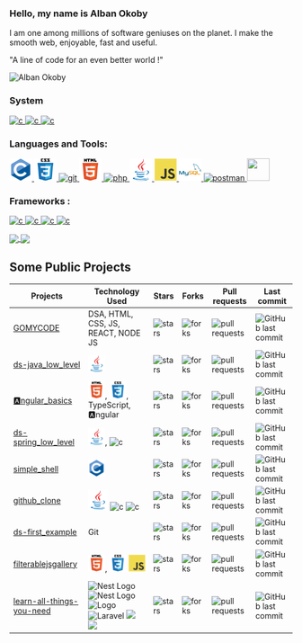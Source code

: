 
### Hello, my name is Alban Okoby
I am one among millions of software geniuses on the planet. I make the smooth web, enjoyable, fast and useful. <br>
<!-- A graduate B.Sc (IT-SN) Computer Science and Technology. -->

"A line of code for an even better world  !"
<p align="left"> <img src="https://komarev.com/ghpvc/?username=alban-okoby&label=Profile%20views&color=0e75b6&style=flat" alt="Alban Okoby" /> </p>

<h3> System </h3>
 <p align="left"> <a href="https://id.nl/_next/image?url=https%3A%2F%2Fwww.datocms-assets.com%2F56706%2F1666324500-px_computertotaal_31908_xzxagr42h78nv46i.png%3Ffm%3Dwebp%26fit%3Dcrop%26w%3D364%26h%3D240%26auto%3Dcompress%26fp-x%3D0.5%26fp-y%3D0.5&w=750&q=100" target="_blank" rel="noreferrer"> <img src="https://id.nl/_next/image?url=https%3A%2F%2Fwww.datocms-assets.com%2F56706%2F1666324500-px_computertotaal_31908_xzxagr42h78nv46i.png%3Ffm%3Dwebp%26fit%3Dcrop%26w%3D364%26h%3D240%26auto%3Dcompress%26fp-x%3D0.5%26fp-y%3D0.5&w=750&q=100" alt="c" width="80" height="50"/> </a> <a href="https://encrypted-tbn0.gstatic.com/images?q=tbn:ANd9GcRBuw9_a_f6qH-XzSPYXj9pEDtmIyZerrO9gKoyRMx45HsI-n7DOqqkuA_-FpB1PL1pmQU&usqp=CAU" target="_blank" rel="noreferrer"> <img src="https://encrypted-tbn0.gstatic.com/images?q=tbn:ANd9GcRBuw9_a_f6qH-XzSPYXj9pEDtmIyZerrO9gKoyRMx45HsI-n7DOqqkuA_-FpB1PL1pmQU&usqp=CAU" alt="c" width="65" height="50"/> </a> 
 <a href="https://encrypted-tbn0.gstatic.com/images?q=tbn:ANd9GcRBuw9_a_f6qH-XzSPYXj9pEDtmIyZerrO9gKoyRMx45HsI-n7DOqqkuA_-FpB1PL1pmQU&usqp=CAU" target="_blank" rel="noreferrer"> <img src="https://venzi.files.wordpress.com/2018/07/linux_penguin_with_logo.gif?w=254" alt="c" width="65" height="50"/> </a>
 </p>
 
<h3 align="left">Languages and Tools:</h3>
<p align="left"> <a href="https://www.cprogramming.com/" target="_blank" rel="noreferrer"> <img src="https://raw.githubusercontent.com/devicons/devicon/master/icons/c/c-original.svg" alt="ubuntu" width="40" height="40"/> </a> <a href="https://www.w3schools.com/css/" target="_blank" rel="noreferrer"> <img src="https://raw.githubusercontent.com/devicons/devicon/master/icons/css3/css3-original-wordmark.svg" alt="css3" width="40" height="40"/> </a> <!-- <a href="https://dart.dev" target="_blank" rel="noreferrer"> <img src="https://www.vectorlogo.zone/logos/dartlang/dartlang-icon.svg" alt="dart" width="40" height="40"/> </a> <a href="https://flutter.dev" target="_blank" rel="noreferrer"> <img src="https://www.vectorlogo.zone/logos/flutterio/flutterio-icon.svg" alt="flutter" width="40" height="40"/> </a> --> <a href="https://git-scm.com/" target="_blank" rel="noreferrer"> <img src="https://www.vectorlogo.zone/logos/git-scm/git-scm-icon.svg" alt="git" width="40" height="40"/> </a> <a href="https://www.w3.org/html/" target="_blank" rel="noreferrer"> <img src="https://raw.githubusercontent.com/devicons/devicon/master/icons/html5/html5-original-wordmark.svg" alt="html5" width="40" height="40"/> </a> <a href="https://www.php.net/" target="_blank" rel="noreferrer"> <img src="https://upload.wikimedia.org/wikipedia/commons/3/31/Webysther_20160423_-_Elephpant.svg" alt="php" width="40" height="40"/> </a>  <a href="https://www.java.com" target="_blank" rel="noreferrer"> <img src="https://raw.githubusercontent.com/devicons/devicon/master/icons/java/java-original.svg" alt="java" width="40" height="40"/> </a> <a href="https://developer.mozilla.org/en-US/docs/Web/JavaScript" target="_blank" rel="noreferrer"> <img src="https://raw.githubusercontent.com/devicons/devicon/master/icons/javascript/javascript-original.svg" alt="javascript" width="40" height="40"/> </a> 
<!--  <a href="https://www.linux.org/" target="_blank" rel="noreferrer"> <img src="https://raw.giathubusercontent.com/devicons/devicon/master/icons/linux/linux-original.svg" alt="linux" width="40" height="40"/> </a>  -->
 <a href="https://www.mysql.com/" target="_blank" rel="noreferrer"> <img src="https://raw.githubusercontent.com/devicons/devicon/master/icons/mysql/mysql-original-wordmark.svg" alt="mysql" width="40" height="40"/> </a> <a href="https://postman.com" target="_blank" rel="noreferrer"> <img src="https://www.vectorlogo.zone/logos/getpostman/getpostman-icon.svg" alt="postman" width="40" height="40" /> </a> <a href="https://bitbucket.org" target="_blank" rel="noreferrer" ><img src="https://encrypted-tbn0.gstatic.com/images?q=tbn:ANd9GcQXhpSXbWWq_Cu8k-TA7PBfXF6D4rfwpokAHO0KTyI2_w&s" alt="" width="40" height="40"/> </a>   <!-- <a href="https://www.python.org" target="_blank" rel="noreferrer" ><img src="https://raw.githubusercontent.com/devicons/devicon/master/icons/python/python-original.svg" alt="python" width="40" height="40"/> </a> 
-->
</p>

  <h3 align="left">Frameworks :</h3>
  <p align="left"> <a href="https://www.angular.io" target="_blank" rel="noreferrer"> <img src="https://angular.io/assets/images/logos/angular/shield-large.svg" alt="c" width="50" height="50"/> </a> <a href="https://www.spring.io" target="_blank" rel="noreferrer"> <img src="https://encrypted-tbn0.gstatic.com/images?q=tbn:ANd9GcRKv3NF172jmJj6A20BTyi7K9W1gybX6ymf3U01sXCipg&s" alt="c" width="50" height="50"/> </a> <a href="https://www.angular.io" target="_blank" rel="noreferrer"> <img src="https://getbootstrap.com/docs/5.3/assets/brand/bootstrap-logo-shadow.png" alt="c" width="50" height="50"/> </a> <a href="https://material.angular.io/" target="_blank" rel="noreferrer"> <img src="https://static.javatpoint.com/tutorial/angular-material/images/angular-material.jpg" alt="c" width="250" height="50"/> </a>
  </p>
  <a href="https://github.com/alban-okoby/alban-okoby">
  <img align="center" src="https://github-readme-stats.vercel.app/api?username=alban-okoby&theme=highcontrast&show_icons=true&count_private=true&show_owner=true" />
</a>
<a href="https://github.com/alban-okoby/alban-okoby">
  <img align="center" src="https://github-readme-stats.vercel.app/api/top-langs/?username=alban-okoby&theme=highcontrast&show_icons=true&hide=html,css&langs_count=8&layout=donut" />
</a>

## Some Public Projects

Projects | Technology Used | Stars | Forks | Pull requests | Last commit |
|----------|---------------------------|-------|-------|---------------|---------------|
| [GOMYCODE](https://github.com/alban-okoby/gomycode-checkpoints) | DSA, HTML, CSS, JS, REACT, NODE JS | ![stars](https://img.shields.io/github/stars/alban-okoby/gomycode-checkpoints?style=flat-square&labelColor=343b41)  | ![forks](https://img.shields.io/github/forks/alban-okoby/gomycode-checkpoints?style=flat-square&labelColor=343b41) | ![pull requests](https://img.shields.io/github/issues-pr/alban-okoby/gomycode-checkpoints?style=flat-square&labelColor=343b41) | ![GitHub last commit](https://img.shields.io/github/last-commit/alban-okoby/gomycode-checkpoints) |
| [ds-java_low_level](https://github.com/alban-okoby/ds-java_low_level) | <img src="https://raw.githubusercontent.com/devicons/devicon/master/icons/java/java-original.svg" alt="java" width="30" height="30"/> | ![stars](https://img.shields.io/github/stars/alban-okoby/ds-java_low_level?style=flat-square&labelColor=343b41) | ![forks](https://img.shields.io/github/forks/alban-okoby/ds-java_low_level?style=flat-square&labelColor=343b41) | ![pull requests](https://img.shields.io/github/issues-pr/alban-okoby/ds-java_low_level?style=flat-square&labelColor=343b41) | ![GitHub last commit](https://img.shields.io/github/last-commit/alban-okoby/ds-java_low_level) |
| [🅰ngular_basics](https://github.com/alban-okoby/ds-free_angular_basics) | <img src="https://raw.githubusercontent.com/devicons/devicon/master/icons/html5/html5-original-wordmark.svg" alt="html5" width="30" height="30"/>, <img src="https://raw.githubusercontent.com/devicons/devicon/master/icons/css3/css3-original-wordmark.svg" alt="css3" width="30" height="30"/>, TypeScript, 🅰ngular | ![stars](https://img.shields.io/github/stars/alban-okoby/ds-free_angular_basics?style=flat-square&labelColor=343b41) | ![forks](https://img.shields.io/github/forks/alban-okoby/ds-free_angular_basics?style=flat-square&labelColor=343b41) | ![pull requests](https://img.shields.io/github/issues-pr/alban-okoby/ds-free_angular_basics?style=flat-square&labelColor=343b41) | ![GitHub last commit](https://img.shields.io/github/last-commit/alban-okoby/ds-free_angular_basics) |
| [ds-spring_low_level](https://github.com/alban-okoby/ds-spring_low_level) | <img src="https://raw.githubusercontent.com/devicons/devicon/master/icons/java/java-original.svg" alt="java" width="30" height="30"/>,  <img src="https://encrypted-tbn0.gstatic.com/images?q=tbn:ANd9GcRKv3NF172jmJj6A20BTyi7K9W1gybX6ymf3U01sXCipg&s" alt="c" width="30" height="30"/> | ![stars](https://img.shields.io/github/stars/alban-okoby/ds-spring_low_level?style=flat-square&labelColor=343b41) | ![forks](https://img.shields.io/github/forks/alban-okoby/ds-spring_low_level?style=flat-square&labelColor=343b41) | ![pull requests](https://img.shields.io/github/issues-pr/alban-okoby/ds-spring_low_level?style=flat-square&labelColor=343b41) | ![GitHub last commit](https://img.shields.io/github/last-commit/alban-okoby/ds-spring_low_level) |
| [simple_shell](https://github.com/alban-okoby/simple_shell) | <img src="https://raw.githubusercontent.com/devicons/devicon/master/icons/c/c-original.svg" alt="c" width="30" height="30"/> | ![stars](https://img.shields.io/github/stars/alban-okoby/simple_shell?style=flat-square&labelColor=343b41) | ![forks](https://img.shields.io/github/forks/alban-okoby/simple_shell?style=flat-square&labelColor=343b41) | ![pull requests](https://img.shields.io/github/issues-pr/alban-okoby/simple_shell?style=flat-square&labelColor=343b41) | ![GitHub last commit](https://img.shields.io/github/last-commit/alban-okoby/simple_shell) |
| [github_clone](https://github.com/alban-okoby/github_clone) | <img src="https://raw.githubusercontent.com/devicons/devicon/master/icons/java/java-original.svg" alt="java" width="35" height="35"/> <img src="https://encrypted-tbn0.gstatic.com/images?q=tbn:ANd9GcRKv3NF172jmJj6A20BTyi7K9W1gybX6ymf3U01sXCipg&s" alt="c" width="30" height="30"/> <img src="https://angular.io/assets/images/logos/angular/shield-large.svg" alt="c" width="30" height="30"/>| ![stars](https://img.shields.io/github/stars/alban-okoby/github_clone?style=flat-square&labelColor=343b41)  | ![forks](https://img.shields.io/github/forks/alban-okoby/github_clone?style=flat-square&labelColor=343b41) | ![pull requests](https://img.shields.io/github/issues-pr/alban-okoby/github_clone?style=flat-square&labelColor=343b41) | ![GitHub last commit](https://img.shields.io/github/last-commit/alban-okoby/github_clone) |
| [ds-first_example](https://github.com/alban-okoby/ds-first_example) | Git | ![stars](https://img.shields.io/github/stars/alban-okoby/ds-first_example?style=flat-square&labelColor=343b41) | ![forks](https://img.shields.io/github/forks/alban-okoby/ds-first_example?style=flat-square&labelColor=343b41) | ![pull requests](https://img.shields.io/github/issues-pr/alban-okoby/ds-first_example?style=flat-square&labelColor=343b41) |![GitHub last commit](https://img.shields.io/github/last-commit/alban-okoby/ds-first_example) |
| [filterablejsgallery](https://github.com/alban-okoby/filterablejsgallery) | <img src="https://raw.githubusercontent.com/devicons/devicon/master/icons/html5/html5-original-wordmark.svg" alt="html5" width="30" height="30"/>, <img src="https://raw.githubusercontent.com/devicons/devicon/master/icons/css3/css3-original-wordmark.svg" alt="css3" width="30" height="30"/> <img src="https://raw.githubusercontent.com/devicons/devicon/master/icons/javascript/javascript-original.svg" alt="javascript" width="30" height="30"/> | ![stars](https://img.shields.io/github/stars/alban-okoby/filterablejsgallery?style=flat-square&labelColor=343b41)  | ![forks](https://img.shields.io/github/forks/alban-okoby/filterablejsgallery?style=flat-square&labelColor=343b41) | ![pull requests](https://img.shields.io/github/issues-pr/alban-okoby/filterablejsgallery?style=flat-square&labelColor=343b41) |![GitHub last commit](https://img.shields.io/github/last-commit/alban-okoby/filterablejsgallery) |
| [learn-all-things-you-need](https://github.com/alban-okoby/learn-all-things-you-need) | <img src="https://nestjs.com/img/logo-small.svg" width="30" alt="Nest Logo" /> <img src="https://upload.wikimedia.org/wikipedia/commons/c/c6/Dart_logo.png" width="30" alt="Nest Logo" /> <img src="https://upload.wikimedia.org/wikipedia/commons/d/d9/Node.js_logo.svg" width="50" alt="Logo" /> <img src="https://upload.wikimedia.org/wikipedia/commons/9/9a/Laravel.svg" alt="Laravel" width="30" /> <img src="https://upload.wikimedia.org/wikipedia/commons/thumb/9/95/Vue.js_Logo_2.svg/1024px-Vue.js_Logo_2.svg.png" width="30" /> <img src="https://upload.wikimedia.org/wikipedia/commons/thumb/0/0d/C_Sharp_wordmark.svg/768px-C_Sharp_wordmark.svg.png" width="30" /> | ![stars](https://img.shields.io/github/stars/alban-okoby/learn-all-things-you-need?style=flat-square&labelColor=343b41)  | ![forks](https://img.shields.io/github/forks/alban-okoby/filterablejsgallery?style=flat-square&labelColor=343b41) | ![pull requests](https://img.shields.io/github/issues-pr/alban-okoby/learn-all-things-you-need?style=flat-square&labelColor=343b41) | ![GitHub last commit](https://img.shields.io/github/last-commit/alban-okoby/learn-all-things-you-need) |
